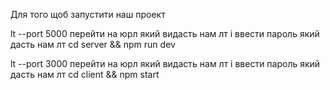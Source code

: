 Для того щоб запустити наш проект

lt --port 5000
перейти на юрл який видасть нам лт і ввести пароль який дасть нам лт
cd server && npm run dev

lt --port 3000
перейти на юрл який видасть нам лт і ввести пароль який дасть нам лт
cd client && npm start
